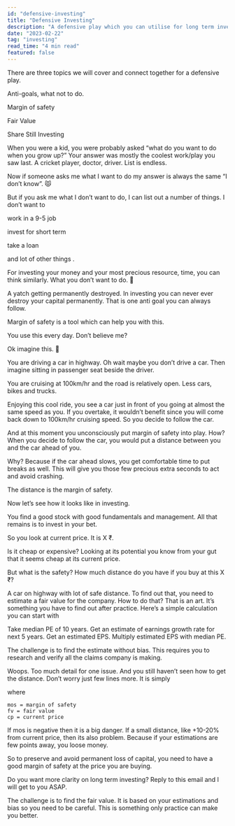 ```yaml
---
id: "defensive-investing"
title: "Defensive Investing"
description: "A defensive play which you can utilise for long term investing"
date: "2023-02-22"
tag: "investing"
read_time: "4 min read"
featured: false
---
```


There are three topics we will cover and connect together for a defensive play.

Anti-goals, what not to do.

Margin of safety

Fair Value

Share Still Investing

When you were a kid, you were probably asked “what do you want to do when you grow up?” Your answer was mostly the coolest work/play you saw last. A cricket player, doctor, driver. List is endless.

Now if someone asks me what I want to do my answer is always the same “I don’t know”. 😾

But if you ask me what I don’t want to do, I can list out a number of things. I don’t want to

work in a 9-5 job

invest for short term

take a loan

and lot of other things .

For investing your money and your most precious resource, time, you can think similarly. What you don’t want to do. 🚫

A yatch getting permanently destroyed.
In investing you can never ever destroy your capital permanently. That is one anti goal you can always follow.

Margin of safety is a tool which can help you with this.

You use this every day. Don’t believe me?

Ok imagine this. 🚗

You are driving a car in highway. Oh wait maybe you don’t drive a car. Then imagine sitting in passenger seat beside the driver.

You are cruising at 100km/hr and the road is relatively open. Less cars, bikes and trucks.

Enjoying this cool ride, you see a car just in front of you going at almost the same speed as you. If you overtake, it wouldn’t benefit since you will come back down to 100km/hr cruising speed. So you decide to follow the car.

And at this moment you unconsciously put margin of safety into play. How? When you decide to follow the car, you would put a distance between you and the car ahead of you.

Why? Because if the car ahead slows, you get comfortable time to put breaks as well. This will give you those few precious extra seconds to act and avoid crashing.

The distance is the margin of safety.

Now let’s see how it looks like in investing.

You find a good stock with good fundamentals and management. All that remains is to invest in your bet.

So you look at current price. It is X ₹.

Is it cheap or expensive? Looking at its potential you know from your gut that it seems cheap at its current price.

But what is the safety? How much distance do you have if you buy at this X ₹?

A car on highway with lot of safe distance.
To find out that, you need to estimate a fair value for the company. How to do that? That is an art. It’s something you have to find out after practice. Here’s a simple calculation you can start with

Take median PE of 10 years. Get an estimate of earnings growth rate for next 5 years. Get an estimated EPS. Multiply estimated EPS with median PE.

The challenge is to find the estimate without bias. This requires you to research and verify all the claims company is making.

Woops. Too much detail for one issue. And you still haven’t seen how to get the distance. Don’t worry just few lines more. It is simply

where

```
mos = margin of safety
fv = fair value
cp = current price
```

If mos is negative then it is a big danger. If a small distance, like +10-20% from current price, then its also problem. Because if your estimations are few points away, you loose money.

So to preserve and avoid permanent loss of capital, you need to have a good margin of safety at the price you are buying.

Do you want more clarity on long term investing? Reply to this email and I will get to you ASAP.

The challenge is to find the fair value. It is based on your estimations and bias so you need to be careful. This is something only practice can make you better.
